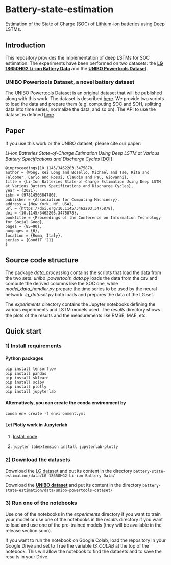 # Battery-state-estimation

Estimation of the State of Charge (SOC) of Lithium-ion batteries using Deep LSTMs.

## Introduction

This repository provides the implementation of deep LSTMs for SOC estimation. The experiments have been performed on two datasets: the [**LG 18650HG2 Li-ion Battery Data**](https://data.mendeley.com/datasets/cp3473x7xv/3) and the [**UNIBO Powertools Dataset**](https://doi.org/10.17632/n6xg5fzsbv.1).

### UNIBO Powertools Dataset, a novel battery dataset
The UNIBO Powertools Dataset is an original dataset that will be published along with this work. The dataset is described [here](data_description.md). We provide two scripts to load the data and prepare them (e.g. computing SOC and SOH, splitting data into time series, normalize the data, and so on). The API to use the dataset is defined [here](dataset_API.md).

## Paper
If you use this work or the UNIBO dataset, please cite our paper:

*Li-Ion Batteries State-of-Charge Estimation Using Deep LSTM at Various Battery Specifications and Discharge Cycles* [[DOI](https://doi.org/10.1145/3462203.3475878)]

```
@inproceedings{10.1145/3462203.3475878,
author = {Wong, Kei Long and Bosello, Michael and Tse, Rita and Falcomer, Carlo and Rossi, Claudio and Pau, Giovanni},
title = {Li-Ion Batteries State-of-Charge Estimation Using Deep LSTM at Various Battery Specifications and Discharge Cycles},
year = {2021},
isbn = {9781450384780},
publisher = {Association for Computing Machinery},
address = {New York, NY, USA},
url = {https://doi.org/10.1145/3462203.3475878},
doi = {10.1145/3462203.3475878},
booktitle = {Proceedings of the Conference on Information Technology for Social Good},
pages = {85–90},
numpages = {6},
location = {Roma, Italy},
series = {GoodIT '21}
}
```

## Source code structure

The package *data_processing* contains the scripts that load the data from the two sets. *unibo_powertools_data.py* loads the data from the csv and compute the derived columns like the SOC one, while *model_data_handler.py* prepare the time series to be used by the neural network. *lg_dataset.py* both loads and prepares the data of the LG set.

The *experiments* directory contains the Jupyter notebooks defining the various experiments and LSTM models used. The *results* directory shows the plots of the results and the measurements like RMSE, MAE, etc.

## Quick start

### 1) Install requirements

#### Python packages

    pip install tensorflow
    pip install pandas
    pip install sklearn
    pip install scipy
    pip install plotly
    pip install jupyterlab

#### Alternatively, you can create the conda environment by

````
conda env create -f environment.yml
````

#### Let Plotly work in Jupyterlab

1) [Install node](https://nodejs.org/en/download/package-manager)


2) `jupyter labextension install jupyterlab-plotly`

### 2) Download the datasets

Download the [LG dataset](https://data.mendeley.com/datasets/cp3473x7xv/3) and put its content in the directory `battery-state-estimation/data/LG 18650HG2 Li-ion Battery Data/`

Download the [**UNIBO dataset**](https://doi.org/10.17632/n6xg5fzsbv.1) and put its content in the directory `battery-state-estimation/data/unibo-powertools-dataset/`

### 3) Run one of the notebooks

Use one of the notebooks in the *experiments* directory if you want to train your model or use one of the notebooks in the *results* directory if you want to load and use one of the pre-trained models (they will be available in the release section soon).

If you want to run the notebook on Google Colab, load the repository in your Google Drive and set to True the variable *IS_COLAB* at the top of the notebook. This will allow the notebook to find the datasets and to save the results in your Drive. 
